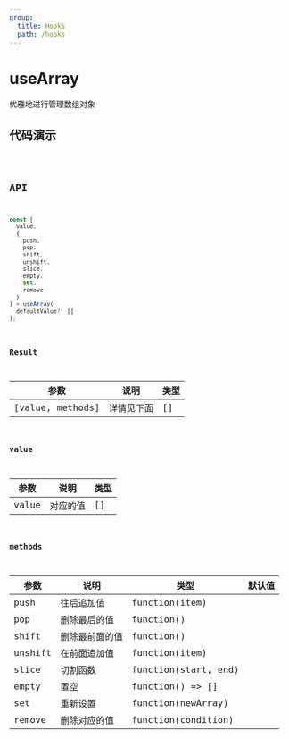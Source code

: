 ```yaml
---
group:
  title: Hooks
  path: /hooks
---
```


# useArray

优雅地进行管理数组对象

## 代码演示

<code src="./demo/demo1.tsx" />

## API

```javascript
const [
  value,
  {
    push,
    pop,
    shift,
    unshift,
    slice,
    empty,
    set,
    remove
  }
] = useArray(
  defaultValue?: []
);
```

### Result

| 参数             | 说明       | 类型 |
| ---------------- | ---------- | ---- |
| [value, methods] | 详情见下面 | []   |

### value

| 参数  | 说明     | 类型 |
| ----- | -------- | ---- |
| value | 对应的值 | []   |

### methods

| 参数    | 说明           | 类型                 | 默认值 |
| ------- | -------------- | -------------------- | ------ |
| push    | 往后追加值     | function(item)       |        |
| pop     | 删除最后的值   | function()           |        |
| shift   | 删除最前面的值 | function()           |        |
| unshift | 在前面追加值   | function(item)       |        |
| slice   | 切割函数       | function(start, end) |        |
| empty   | 置空           | function() => []     |        |
| set     | 重新设置       | function(newArray)   |        |
| remove  | 删除对应的值   | function(condition)  |        |
